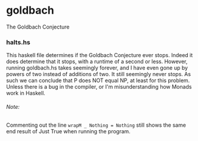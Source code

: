# goldbach
The Goldbach Conjecture

### halts.hs
This haskell file determines if the Goldbach Conjecture ever stops.  Indeed it does determine that it stops, with a runtime of a second or less.  However, running goldbach.hs takes seemingly forever, and I have even gone up by powers of two instead of additions of two.  It still seemingly never stops.  As such we can conclude that P does NOT equal NP, at least for this problem.  Unless there is a bug in the compiler, or I'm misunderstanding how Monads work in Haskell.

###### Note:
Commenting out the line ```wrapM _ Nothing = Nothing``` still shows the same end result of Just True when running the program.
